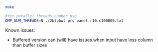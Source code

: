 ```bash
make

#for parallel threads number use
OMP_NUM_THREADS=N ./2bfpbwt prs panel.r10.c100000.txt
```

Known issues:
- Buffered version can (will) have issues when input have less column than buffer sizes
